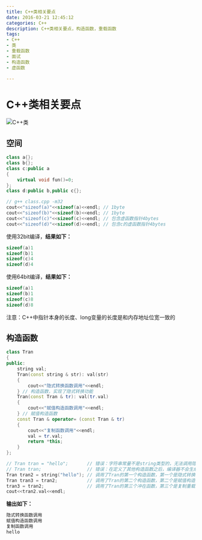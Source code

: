 ```yaml
---
title: C++类相关要点
date: 2016-03-21 12:45:12
categories: C++
description: C++类相关要点，构造函数，重载函数
tags: 
- C++
- 类
- 重载函数
- 面试
- 构造函数
- 虚函数

---
```


# C++类相关要点

![C++类](http://image.coolapk.com/apk_logo/2014/1113/257251_1415867697_4166.png)

## 空间

``` C++
class a{};
class b{};
class c:public a
{
	virtual void fun()=0;
};
class d:public b,public c{};

// g++ class.cpp -m32
cout<<"sizeof(a)"<<sizeof(a)<<endl; // 1byte
cout<<"sizeof(b)"<<sizeof(b)<<endl; // 1byte
cout<<"sizeof(c)"<<sizeof(c)<<endl; // 包含虚函数指针4bytes
cout<<"sizeof(d)"<<sizeof(d)<<endl; // 包含c的虚函数指针4bytes
```

使用32bit编译，**结果如下：**

```C++
sizeof(a)1
sizeof(b)1
sizeof(c)4
sizeof(d)4
```

使用64bit编译，**结果如下：**

```C++
sizeof(a)1
sizeof(b)1
sizeof(c)8
sizeof(d)8
```

注意：C++中指针本身的长度、long变量的长度是和内存地址位宽一致的

## 构造函数


``` C++
class Tran
{
public:
	string val;
	Tran(const string & str): val(str)
	{
		cout<<"隐式转换函数调用"<<endl;
	} // 构造函数，实现了隐式转换功能
	Tran(const Tran & tr): val(tr.val)
	{
		cout<<"赋值构造函数调用"<<endl;
	} // 赋值构造函数
	const Tran & operator= (const Tran & tr)
	{
		cout<<"复制函数调用"<<endl;
		val = tr.val;
		return *this;
	}
};

// Tran tran = "hello";       // 错误：字符串常量不是string类型的，无法调用隐式转换函数
// Tran tran;                 // 错误：在定义了其他构造函数之后，编译器不会生成默认无参数的构造函数
Tran tran2 = string("hello"); // 调用了Tran的第一个构造函数，第一个是隐式转换构造函数
Tran tran3 = tran2;           // 调用了Tran的第二个构造函数，第二个是赋值构造函数
tran3 = tran2;                // 调用了Tran的第三个冲在函数，第三个是复制重载函数
cout<<tran2.val<<endl;
```

**输出如下：**

```C++
隐式转换函数调用
赋值构造函数调用
复制函数调用
hello
```
